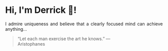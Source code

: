 # Hi, I'm Derrick 👋!
<p align="justify">I admire uniqueness and believe that a clearly focused mind can achieve anything...</p> 
<!-- #quote-start -->
<blockquote>&ldquo;Let each man exercise the art he knows.&rdquo; &mdash; <footer>Aristophanes</footer></blockquote>
<!-- #quote-end -->
